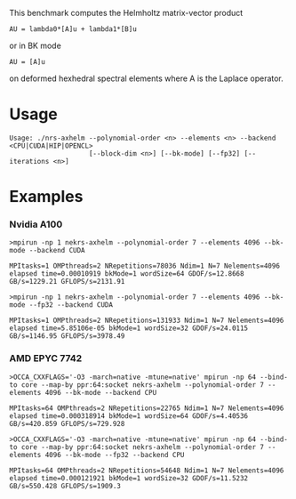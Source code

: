 This benchmark computes the Helmholtz matrix-vector product
```
AU = lambda0*[A]u + lambda1*[B]u
```
or in BK mode
```
AU = [A]u
```
on deformed hexhedral spectral elements where A is the Laplace operator.

# Usage

```
Usage: ./nrs-axhelm --polynomial-order <n> --elements <n> --backend <CPU|CUDA|HIP|OPENCL>
                    [--block-dim <n>] [--bk-mode] [--fp32] [--iterations <n>]
```

# Examples

### Nvidia A100 
```
>mpirun -np 1 nekrs-axhelm --polynomial-order 7 --elements 4096 --bk-mode --backend CUDA

MPItasks=1 OMPthreads=2 NRepetitions=78036 Ndim=1 N=7 Nelements=4096 elapsed time=0.00010919 bkMode=1 wordSize=64 GDOF/s=12.8668 GB/s=1229.21 GFLOPS/s=2131.91
```

```
>mpirun -np 1 nekrs-axhelm --polynomial-order 7 --elements 4096 --bk-mode --fp32 --backend CUDA

MPItasks=1 OMPthreads=2 NRepetitions=131933 Ndim=1 N=7 Nelements=4096 elapsed time=5.85106e-05 bkMode=1 wordSize=32 GDOF/s=24.0115 GB/s=1146.95 GFLOPS/s=3978.49
```

### AMD EPYC 7742
```
>OCCA_CXXFLAGS='-O3 -march=native -mtune=native' mpirun -np 64 --bind-to core --map-by ppr:64:socket nekrs-axhelm --polynomial-order 7 --elements 4096 --bk-mode --backend CPU 

MPItasks=64 OMPthreads=2 NRepetitions=22765 Ndim=1 N=7 Nelements=4096 elapsed time=0.000318914 bkMode=1 wordSize=64 GDOF/s=4.40536 GB/s=420.859 GFLOPS/s=729.928
```

```
>OCCA_CXXFLAGS='-O3 -march=native -mtune=native' mpirun -np 64 --bind-to core --map-by ppr:64:socket nekrs-axhelm --polynomial-order 7 --elements 4096 --bk-mode --fp32 --backend CPU 

MPItasks=64 OMPthreads=2 NRepetitions=54648 Ndim=1 N=7 Nelements=4096 elapsed time=0.000121921 bkMode=1 wordSize=32 GDOF/s=11.5232 GB/s=550.428 GFLOPS/s=1909.3
```
